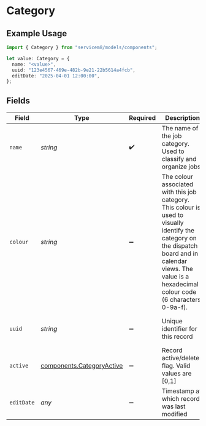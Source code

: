 # Category

## Example Usage

```typescript
import { Category } from "servicem8/models/components";

let value: Category = {
  name: "<value>",
  uuid: "123e4567-469e-482b-9e21-22b5614a4fcb",
  editDate: "2025-04-01 12:00:00",
};
```

## Fields

| Field                                                                                                                                                                                                          | Type                                                                                                                                                                                                           | Required                                                                                                                                                                                                       | Description                                                                                                                                                                                                    | Example                                                                                                                                                                                                        |
| -------------------------------------------------------------------------------------------------------------------------------------------------------------------------------------------------------------- | -------------------------------------------------------------------------------------------------------------------------------------------------------------------------------------------------------------- | -------------------------------------------------------------------------------------------------------------------------------------------------------------------------------------------------------------- | -------------------------------------------------------------------------------------------------------------------------------------------------------------------------------------------------------------- | -------------------------------------------------------------------------------------------------------------------------------------------------------------------------------------------------------------- |
| `name`                                                                                                                                                                                                         | *string*                                                                                                                                                                                                       | :heavy_check_mark:                                                                                                                                                                                             | The name of the job category. Used to classify and organize jobs.                                                                                                                                              |                                                                                                                                                                                                                |
| `colour`                                                                                                                                                                                                       | *string*                                                                                                                                                                                                       | :heavy_minus_sign:                                                                                                                                                                                             | The colour associated with this job category. This colour is used to visually identify the category on the dispatch board and in calendar views. The value is a hexadecimal colour code (6 characters 0-9a-f). |                                                                                                                                                                                                                |
| `uuid`                                                                                                                                                                                                         | *string*                                                                                                                                                                                                       | :heavy_minus_sign:                                                                                                                                                                                             | Unique identifier for this record                                                                                                                                                                              | 123e4567-469e-482b-9e21-22b5614a4fcb                                                                                                                                                                           |
| `active`                                                                                                                                                                                                       | [components.CategoryActive](../../models/components/categoryactive.md)                                                                                                                                         | :heavy_minus_sign:                                                                                                                                                                                             | Record active/deleted flag.  Valid values are [0,1]                                                                                                                                                            |                                                                                                                                                                                                                |
| `editDate`                                                                                                                                                                                                     | *any*                                                                                                                                                                                                          | :heavy_minus_sign:                                                                                                                                                                                             | Timestamp at which record was last modified                                                                                                                                                                    | 2025-04-01 12:00:00                                                                                                                                                                                            |
